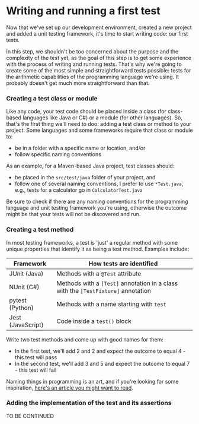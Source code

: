 # Writing and running a first test

Now that we've set up our development environment, created a new project and added a unit testing framework, it's time to start writing code: our first tests.

In this step, we shouldn't be too concerned about the purpose and the complexity of the test yet, as the goal of this step is to get some experience with the process of writing and running tests. That's why we're going to create some of the most simple and straightforward tests possible: tests for the arithmetic capabilities of the programming language we're using. It probably doesn't get much more straightforward than that.

### Creating a test class or module

Like any code, your test code should be placed inside a class (for class-based languages like Java or C#) or a module (for other languages). So, that's the first thing we'll need to doo: adding a test class or method to your project. Some languages and some frameworks require that class or module to:

* be in a folder with a specific name or location, and/or
* follow specific naming conventions

As an example, for a Maven-based Java project, test classes should:

* be placed in the `src/test/java` folder of your project, and
* follow one of several naming conventions, I prefer to use `*Test.java`, e.g., tests for a calculator go in `CalculatorTest.java`

Be sure to check if there are any naming conventions for the programming language and unit testing framework you're using, otherwise the outcome might be that your tests will not be discovered and run.

### Creating a test method

In most testing frameworks, a test is 'just' a regular method with some unique properties that identify it as being a test method. Examples include:

| Framework | How tests are identified |
| --------- | ------------------------ |
| JUnit (Java) | Methods with a `@Test` attribute |
| NUnit (C#) | Methods with a `[Test]` annotation in a class with the `[TestFixture]` annotation |
| pytest (Python) | Methods with a name starting with `test` |
| Jest (JavaScript) | Code inside a `test()` block |

Write two test methods and come up with good names for them:

* In the first test, we'll add 2 and 2 and expect the outcome to equal 4 - this test will pass
* In the second test, we'll add 3 and 5 and expect the outcome to equal 7 - this test will fail

Naming things in programming is an art, and if you're looking for some inspiration, [here's an article you might want to read](https://dzone.com/articles/7-popular-unit-test-naming).

### Adding the implementation of the test and its assertions

TO BE CONTINUED